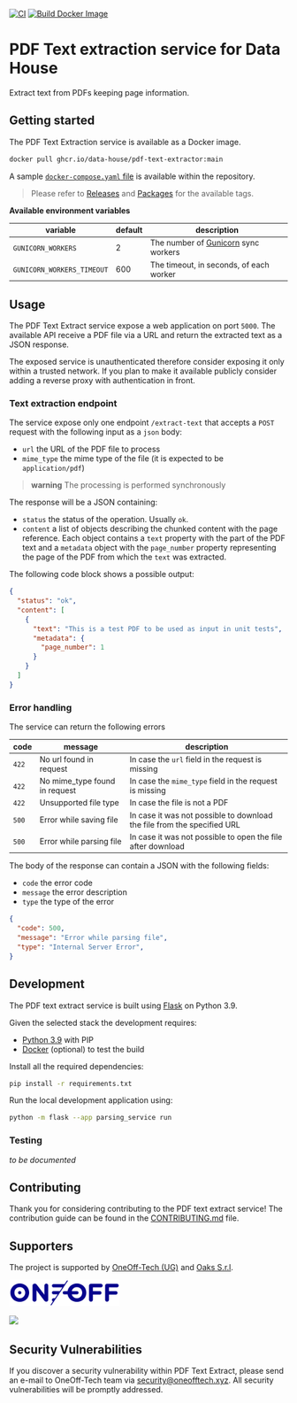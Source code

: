[![CI](https://github.com/data-house/pdf-text-extractor/actions/workflows/ci.yml/badge.svg)](https://github.com/data-house/pdf-text-extractor/actions/workflows/ci.yml) [![Build Docker Image](https://github.com/data-house/pdf-text-extractor/actions/workflows/docker.yml/badge.svg)](https://github.com/data-house/pdf-text-extractor/actions/workflows/docker.yml)

# PDF Text extraction service for Data House

Extract text from PDFs keeping page information.

## Getting started

The PDF Text Extraction service is available as a Docker image.

```bash
docker pull ghcr.io/data-house/pdf-text-extractor:main
```

A sample [`docker-compose.yaml` file](./docker-compose.yaml) is available within the repository.


> Please refer to [Releases](https://github.com/data-house/pdf-text-extractor/releases) and [Packages](https://github.com/data-house/pdf-text-extractor/pkgs/container/pdf-text-extractor) for the available tags.


**Available environment variables**

| variable | default | description |
|------|---------|-------------|
| `GUNICORN_WORKERS` | 2 | The number of [Gunicorn](https://docs.gunicorn.org/en/latest/settings.html#worker-class) sync workers |
| `GUNICORN_WORKERS_TIMEOUT` | 600 | The timeout, in seconds, of each worker |



## Usage

The PDF Text Extract service expose a web application on port `5000`. The available API receive a PDF file via a URL and return the extracted text as a JSON response.

The exposed service is unauthenticated therefore consider exposing it only within a trusted network. If you plan to make it available publicly consider adding a reverse proxy with authentication in front.

### Text extraction endpoint

The service expose only one endpoint `/extract-text` that accepts a `POST` request
with the following input as a `json` body:

- `url` the URL of the PDF file to process
- `mime_type` the mime type of the file (it is expected to be `application/pdf`)

> **warning** The processing is performed synchronously


The response will be a JSON containing:

- `status` the status of the operation. Usually `ok`.
- `content` a list of objects describing the chunked content with the page reference. Each object contains a `text` property with the part of the PDF text and a `metadata` object with the `page_number` property representing the page of the PDF from which the `text` was extracted.

The following code block shows a possible output:

```json
{
  "status": "ok",
  "content": [
    {
      "text": "This is a test PDF to be used as input in unit tests",
      "metadata": {
        "page_number": 1
      }
    }
  ]
}
```

### Error handling

The service can return the following errors

| code | message | description |
|------|---------|-------------|
| `422` | No url found in request | In case the `url` field in the request is missing |
| `422` | No mime_type found in request | In case the `mime_type` field in the request is missing |
| `422` | Unsupported file type | In case the file is not a PDF |
| `500` | Error while saving file | In case it was not possible to download the file from the specified URL |
| `500` | Error while parsing file | In case it was not possible to open the file after download |


The body of the response can contain a JSON with the following fields:

- `code` the error code
- `message` the error description
- `type` the type of the error

```json
{
  "code": 500,
  "message": "Error while parsing file",
  "type": "Internal Server Error",
}
```

## Development

The PDF text extract service is built using [Flask](https://flask.palletsprojects.com/) on Python 3.9.

Given the selected stack the development requires:

- [Python 3.9](https://www.python.org/) with PIP
- [Docker](https://www.docker.com/) (optional) to test the build


Install all the required dependencies:

```bash
pip install -r requirements.txt
```

Run the local development application using:

```bash
python -m flask --app parsing_service run
```


### Testing

_to be documented_


## Contributing

Thank you for considering contributing to the PDF text extract service! The contribution guide can be found in the [CONTRIBUTING.md](./.github/CONTRIBUTING.md) file.


## Supporters

The project is supported by [OneOff-Tech (UG)](https://oneofftech.de) and [Oaks S.r.l](https://www.oaks.cloud/).

<p align="left"><a href="https://oneofftech.de" target="_blank"><img src="https://raw.githubusercontent.com/OneOffTech/.github/main/art/oneofftech-logo.svg" width="200"></a></p>

<p align="left"><a href="https://www.oaks.cloud" target="_blank"><img src="https://raw.githubusercontent.com/data-house/pdf-text-extractor/main/.github/art/oaks-logo.svg" width="200"></a></p>


## Security Vulnerabilities

If you discover a security vulnerability within PDF Text Extract, please send an e-mail to OneOff-Tech team via [security@oneofftech.xyz](mailto:security@oneofftech.xyz). All security vulnerabilities will be promptly addressed.
